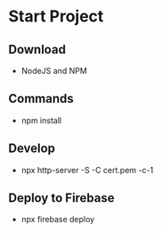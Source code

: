 # Start Project
## Download
- NodeJS and NPM

## Commands
- npm install

## Develop
- npx http-server -S -C cert.pem -c-1

## Deploy to Firebase
- npx firebase deploy